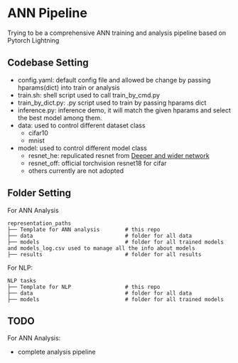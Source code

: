 # ANN Pipeline
Trying to be a comprehensive ANN training and analysis pipeline based on Pytorch Lightning
## Codebase Setting
- config.yaml: default config file and allowed be change by passing hparams(dict) into train or analysis
- train.sh: shell script used to call train_by_cmd.py
- train_by_dict.py: .py script used to train by passing hparams dict
- inference.py: inference demo, it will match the given hparams and select the best model among them.
- data: used to control different dataset class
    - cifar10
    - mnist
- model: used to control different model class
    - resnet_he: repulicated resnet from [Deeper and wider network](https://arxiv.org/pdf/2010.15327.pdf)
    - resnet_off: official torchvision resnet18 for cifar
    - others currently are not adopted
## Folder Setting
For ANN Analysis

    representation_paths
    ├── Template for ANN analysis        # this repo
    ├── data                             # folder for all data
    ├── models                           # folder for all trained models and models_log.csv used to manage all the info about models
    ├── results                          # folder for all results

For NLP:

    NLP tasks
    ├── Template for NLP                 # this repo
    ├── data                             # folder for all data
    ├── models                           # folder for all trained models

## TODO
For ANN Analysis:
- complete analysis pipeline
